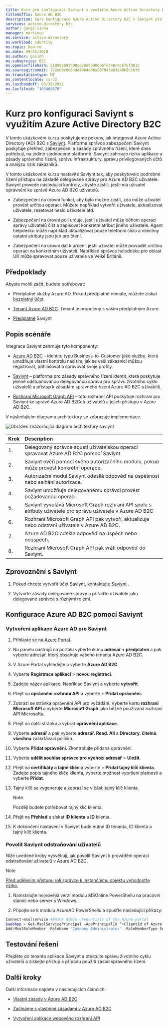 ```yaml
---
title: Kurz pro konfiguraci Saviynt s využitím Azure Active Directory B2C
titleSuffix: Azure AD B2C
description: Kurz konfigurace Azure Active Directory B2C s Saviynt pro integraci mezi aplikacemi pro zjednodušení modernizace IT a zvýšení zabezpečení, zásad správného řízení a dodržování předpisů. 
services: active-directory-b2c
author: gargi-sinha
manager: martinco
ms.service: active-directory
ms.workload: identity
ms.topic: how-to
ms.date: 09/16/2020
ms.author: gasinh
ms.subservice: B2C
ms.openlocfilehash: b1889a693c08ce78a8bd06b6fe348c0c67bf3812
ms.sourcegitcommit: 772eb9c6684dd4864e0ba507945a83e48b8c16f0
ms.translationtype: MT
ms.contentlocale: cs-CZ
ms.lasthandoff: 03/20/2021
ms.locfileid: "103465670"
---
```

# <a name="tutorial-for-configuring-saviynt-with-azure-active-directory-b2c"></a>Kurz pro konfiguraci Saviynt s využitím Azure Active Directory B2C

V tomto ukázkovém kurzu poskytujeme pokyny, jak integrovat Azure Active Directory (AD) B2C s [Saviynt](https://saviynt.com/integrations/azure-ad/for-b2c/). Platforma správce zabezpečení Saviynt poskytuje přehled, zabezpečení a zásady správného řízení, které dnes potřebují, na jediné sjednocené platformě. Saviynt zahrnuje riziko aplikace a zásady správného řízení, správu infrastruktury, správu privilegovaných účtů a analýzu rizik zákazníků.

V tomto ukázkovém kurzu nastavíte Saviynt tak, aby poskytovalo podrobné řízení přístupu na základě delegované správy pro Azure AD B2C uživatele. Saviynt provede následující kontroly, abyste zjistili, jestli má uživatel oprávnění ke správě Azure AD B2C uživatelů.

- Zabezpečení na úrovni funkcí, aby bylo možné zjistit, zda může uživatel provést určitou operaci. Můžete například vytvořit uživatele, aktualizovat uživatele, resetovat heslo uživatele atd.

- Zabezpečení na úrovni polí určuje, jestli uživatel může během operací správy uživatelů číst a zapisovat konkrétní atribut jiného uživatele. Agent helpdesku může například aktualizovat pouze telefonní číslo a všechny ostatní atributy jsou jen pro čtení.

- Zabezpečení na úrovni dat k určení, jestli uživatel může provádět určitou operaci na konkrétním uživateli. Například správce helpdesku pro oblast UK může spravovat pouze uživatele ve Velké Británii.

## <a name="prerequisites"></a>Předpoklady

Abyste mohli začít, budete potřebovat:

- Předplatné služby Azure AD. Pokud předplatné nemáte, můžete získat [bezplatný účet](https://azure.microsoft.com/free/).

- [Tenant Azure AD B2C](./tutorial-create-tenant.md). Tenant je propojený s vaším předplatným Azure.

- [Předplatné](https://saviynt.com/contact-us/) Saviynt

## <a name="scenario-description"></a>Popis scénáře

Integrace Saviynt zahrnuje tyto komponenty:

- [Azure AD B2C](https://azure.microsoft.com/services/active-directory/external-identities/b2c/) – identitu typu Business-to-Customer jako službu, která umožňuje vlastní kontrolu nad tím, jak se vaši zákazníci můžou registrovat, přihlašovat a spravovat svoje profily.

- [Saviynt](https://saviynt.com/integrations/azure-ad/for-b2c/) – platforma pro zásady správného řízení identit, která poskytuje jemně odstupňovanou delegovanou správu pro správu životního cyklu uživatelů a přístup k zásadám správného řízení Azure AD B2C uživatelů.  

- [Rozhraní Microsoft Graph API](/graph/use-the-api) – toto rozhraní API poskytuje rozhraní pro Saviynt ke správě Azure AD B2Cch uživatelů a jejich přístupu v Azure AD B2C.

V následujícím diagramu architektury se zobrazuje implementace.

![Obrázek znázorňující diagram architektury saviynt](./media/partner-saviynt/saviynt-architecture-diagram.png)

|Krok | Description |
|:-----| :-----------|
| 1. | Delegovaný správce spustí uživatelskou operaci spravovat Azure AD B2C pomocí Saviynt.
| 2. | Saviynt ověří pomocí svého autorizačního modulu, pokud může provést konkrétní operace.
| 3. | Autorizační modul Saviynt odesílá odpověď na úspěšnost nebo selhání autorizace.
| 4. | Saviynt umožňuje delegovanému správci provést požadovanou operaci.
| 5. | Saviynt vyvolává Microsoft Graph rozhraní API spolu s atributy uživatele pro správu uživatele v Azure AD B2C
| 6. | Rozhraní Microsoft Graph API pak vytvoří, aktualizuje nebo odstraní uživatele v Azure AD B2C.
| 7. | Azure AD B2C odešle odpověď na úspěch nebo neúspěch.
| 8. | Rozhraní Microsoft Graph API pak vrátí odpověď do Saviynt.

## <a name="onboard-with-saviynt"></a>Zprovoznění s Saviynt

1. Pokud chcete vytvořit účet Saviynt, kontaktujte [Saviynt](https://saviynt.com/contact-us/) .

2. Vytvořte zásady delegované správy a přiřaďte uživatele jako delegované správce s různými rolemi.

## <a name="configure-azure-ad-b2c-with-saviynt"></a>Konfigurace Azure AD B2C pomocí Saviynt

### <a name="create-an-azure-ad-application-for-saviynt"></a>Vytvoření aplikace Azure AD pro Saviynt

1. Přihlaste se na [Azure Portal](https://portal.azure.com/#home).

2. Na panelu nástrojů na portálu vyberte ikonu **adresář + předplatné** a pak vyberte adresář, který obsahuje vašeho tenanta Azure AD B2C.

3. V Azure Portal vyhledejte a vyberte **Azure AD B2C**.

4. Vyberte **Registrace aplikací**  >  **novou registraci**.

5. Zadejte název aplikace. Například Saviynt a vyberte **vytvořit**.

6. Přejít na **oprávnění rozhraní API** a vyberte **+ Přidat oprávnění.**

7. Zobrazí se stránka oprávnění API pro vyžádání. Vyberte kartu **rozhraní Microsoft API** a vyberte **Microsoft Graph** jako běžně používaná rozhraní API Microsoftu.

8. Přejít na další stránku a vybrat **oprávnění aplikace**.

9. Vyberte **adresář** a pak vyberte **adresář. Read. All** a **Directory. čitelná. všechna** zaškrtávací políčka.

10. Vyberte **Přidat oprávnění**. Zkontrolujte přidaná oprávnění.

11. Vyberte **udělit souhlas správce pro výchozí adresář**  >  **Uložit**.

12. Přejít na **certifikáty a tajné klíče** a vyberte **+ Přidat tajný klíč klienta**. Zadejte popis tajného klíče klienta, vyberte možnost vypršení platnosti a vyberte **Přidat**.

13. Tajný klíč se vygeneruje a zobrazí se v části tajný klíč klienta.

    >[!NOTE]
    > Později budete potřebovat tajný klíč klienta.

14. Přejít na **Přehled** a získat **ID klienta** a **ID** klienta.

15. K dokončení nastavení v Saviynt bude nutné ID tenanta, ID klienta a tajný klíč klienta.

### <a name="enable-saviynt-to-delete-users"></a>Povolit Saviynt odstraňování uživatelů

Níže uvedené kroky vysvětlují, jak povolit Saviynt k provádění operací odstraňování uživatelů v Azure AD B2C.

>[!NOTE]
>[Před udělením přístupu rolí správce k instančnímu objektu vyhodnoťte riziko.](../active-directory/develop/app-objects-and-service-principals.md)

1. Nainstalujte nejnovější verzi modulu MSOnline PowerShellu na pracovní stanici nebo server s Windows.

2. Připojte se k modulu AzureAD PowerShellu a spusťte následující příkazy:

```powershell
Connect-msolservice #Enter Admin credentials of the Azure portal
$webApp = Get-MsolServicePrincipal –AppPrincipalId “<ClientId of Azure AD Application>”
Add-MsolRoleMember -RoleName "Company Administrator" -RoleMemberType ServicePrincipal -RoleMemberObjectId $webApp.ObjectId
```

## <a name="test-the-solution"></a>Testování řešení

Přejděte do tenanta aplikace Saviynt a otestujte správu životního cyklu uživatelů a získejte přístup k případu použití zásad správného řízení.

## <a name="next-steps"></a>Další kroky

Další informace najdete v následujících článcích:

- [Vlastní zásady v Azure AD B2C](./custom-policy-overview.md)

- [Začínáme s vlastními zásadami v Azure AD B2C](./custom-policy-get-started.md?tabs=applications)

- [Vytvoření aplikace webového rozhraní API](./add-web-api-application.md)